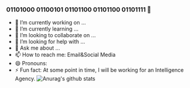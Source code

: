 ### 01101000 01100101 01101100 01101100 01101111 👋

- 🔭 I’m currently working on ...
- 🌱 I’m currently learning ...
- 👯 I’m looking to collaborate on ...
- 🤔 I’m looking for help with ...
- 💬 Ask me about ...
- 📫 How to reach me: Email&Social Media
- 😄 Pronouns: 
- ⚡ Fun fact: At some point in time, I will be working for an Intelligence Agency.
![Anurag's github stats](https://github-readme-stats.vercel.app/api?username=anuraghazra&show_icons=true&theme=radical)

<!--
**DoomScripty/DoomScripty** is a ✨ _special_ ✨ repository because its `README.md` (this file) appears on your GitHub profile.


-->
